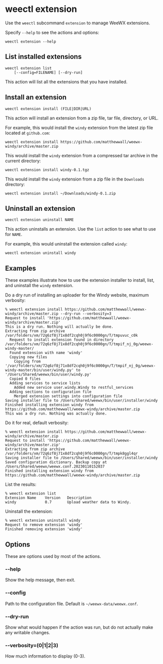 # weectl extension

Use the `weectl` subcommand `extension` to manage WeeWX extensions.

Specify `--help` to see the actions and options:
```
weectl extension --help
```

## List installed extensions

    weectl extension list
        [--config=FILENAME] [--dry-run]

This action will list all the extensions that you have installed.


## Install an extension

    weectl extension install (FILE|DIR|URL)

This action will install an extension from a zip file, tar file, directory, or
URL.

For example, this would install the `windy` extension from the latest zip file
located at `github.com`:
```shell
weectl extension install https://github.com/matthewwall/weewx-windy/archive/master.zip
```

This would install the `windy` extension from a compressed tar archive in the
current directory:
```shell
weectl extension install windy-0.1.tgz
```

This would install the `windy` extension from a zip file in the `Downloads`
directory:
```shell
weectl extension install ~/Downloads/windy-0.1.zip
```


## Uninstall an extension 

    weectl extension uninstall NAME

This action uninstalls an extension. Use the `list` action to see what to use
for `NAME`. 

For example, this would uninstall the extension called `windy`:
```shell
weectl extension uninstall windy
```


## Examples

These examples illustrate how to use the extension installer to install, list,
and uninstall the `windy` extension.

Do a dry run of installing an uploader for the Windy website, maximum
verbosity:

``` shell
% weectl extension install https://github.com/matthewwall/weewx-windy/archive/master.zip --dry-run --verbosity=3
Request to install 'https://github.com/matthewwall/weewx-windy/archive/master.zip'
This is a dry run. Nothing will actually be done.
Extracting from zip archive /var/folders/xm/72q6zf8j71x8df2cqh0j9f6c0000gn/T/tmpuvuc_c0k
  Request to install extension found in directory /var/folders/xm/72q6zf8j71x8df2cqh0j9f6c0000gn/T/tmpif_nj_0g/weewx-windy-master/
  Found extension with name 'windy'
  Copying new files
    Copying from '/var/folders/xm/72q6zf8j71x8df2cqh0j9f6c0000gn/T/tmpif_nj_0g/weewx-windy-master/bin/user/windy.py' to '/Users/Shared/weewx/bin/user/windy.py'
  Copied 0 files
  Adding services to service lists
    Added new service user.windy.Windy to restful_services
  Adding sections to configuration file
    Merged extension settings into configuration file
Saving installer file to /Users/Shared/weewx/bin/user/installer/windy
Finished installing extension windy from https://github.com/matthewwall/weewx-windy/archive/master.zip
This was a dry run. Nothing was actually done.
```

Do it for real, default verbosity:

```
% weectl extension install https://github.com/matthewwall/weewx-windy/archive/master.zip
Request to install 'https://github.com/matthewwall/weewx-windy/archive/master.zip'
Extracting from zip archive /var/folders/xm/72q6zf8j71x8df2cqh0j9f6c0000gn/T/tmpk8ggl4qr
Saving installer file to /Users/Shared/weewx/bin/user/installer/windy
Saved configuration dictionary. Backup copy at /Users/Shared/weewx/weewx.conf.20230110152037
Finished installing extension windy from https://github.com/matthewwall/weewx-windy/archive/master.zip
```

List the results:

```
% weectl extension list
Extension Name    Version   Description
windy             0.7       Upload weather data to Windy.
```

Uninstall the extension:

```
% weectl extension uninstall windy
Request to remove extension 'windy'
Finished removing extension 'windy'
```


## Options

These are options used by most of the actions.

### --help

Show the help message, then exit.

### --config

Path to the configuration file. Default is `~/weewx-data/weewx.conf`.

### --dry-run

Show what would happen if the action was run, but do not actually make any
writable changes.

### --verbosity=(0|1|2|3)

How much information to display (0-3).


